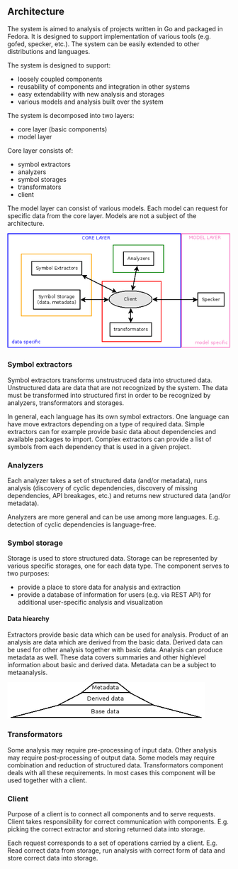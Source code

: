 ## Architecture

The system is aimed to analysis of projects written in Go and packaged in Fedora.
It is designed to support implementation of various tools (e.g. gofed, specker, etc.).
The system can be easily extended to other distributions and languages.

The system is designed to support:

* loosely coupled components
* reusability of components and integration in other systems
* easy extendability with new analysis and storages
* various models and analysis built over the system

The system is decomposed into two layers:

* core layer (basic components)
* model layer

Core layer consists of:

* symbol extractors
* analyzers
* symbol storages
* transformators
* client

The model layer can consist of various models.
Each model can request for specific data from the core layer.
Models are not a subject of the architecture.

![System architecture](/fig/architecture_overview.png)

### Symbol extractors

Symbol extractors transforms unstrustruced data into structured data.
Unstructured data are data that are not recognized by the system.
The data must be transformed into structured first in order to be recognized by
analyzers, transformators and storages.

In general, each language has its own symbol extractors.
One language can have move extractors depending on a type of required data.
Simple extractors can for example provide basic data about dependencies
and available packages to import. Complex extractors can provide a list of
symbols from each dependency that is used in a given project.

### Analyzers

Each analyzer takes a set of structured data (and/or metadata),
runs analysis (discovery of cyclic dependencies, discovery of missing dependencies,
API breakages, etc.) and returns new structured data (and/or metadata).

Analyzers are more general and can be use among more languages.
E.g. detection of cyclic dependencies is language-free.

### Symbol storage

Storage is used to store structured data.
Storage can be represented by various specific storages, one for each data type.
The component serves to two purposes:

* provide a place to store data for analysis and extraction
* provide a database of information for users (e.g. via REST API) for additional user-specific analysis and visualization

#### Data hiearchy

Extractors provide basic data which can be used for analysis.
Product of an analysis are data which are derived from the basic data.
Derived data can be used for other analysis together with basic data.
Analysis can produce metadata as well.
These data covers summaries and other highlevel information about basic and derived data.
Metadata can be a subject to metaanalysis.

![Data hiearchy](/fig/metadata.png)

### Transformators

Some analysis may require pre-processing of input data.
Other analysis may require post-processing of output data.
Some models may require combination and reduction of structured data.
Transformators component deals with all these requirements.
In most cases this component will be used together with a client.

### Client

Purpose of a client is to connect all components and to serve requests.
Client takes responsibility for correct communication with components.
E.g. picking the correct extractor and storing returned data into storage.

Each request corresponds to a set of operations carried by a client.
E.g. Read correct data from storage, run analysis with correct form of data
and store correct data into storage.

